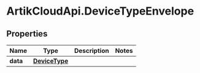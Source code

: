 # ArtikCloudApi.DeviceTypeEnvelope

## Properties
Name | Type | Description | Notes
------------ | ------------- | ------------- | -------------
**data** | [**DeviceType**](DeviceType.md) |  | 


